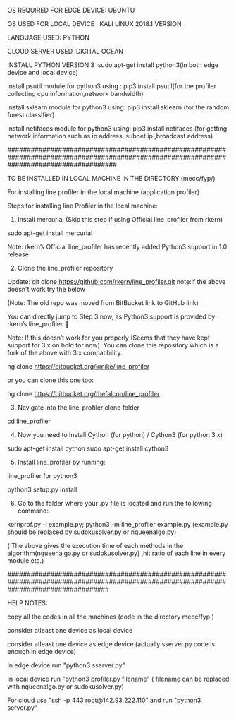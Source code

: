 OS  REQUIRED FOR EDGE DEVICE: UBUNTU

OS USED  FOR LOCAL DEVICE : KALI LINUX 2018.1 VERSION 

LANGUAGE USED: PYTHON 

CLOUD SERVER USED :DIGITAL OCEAN 



INSTALL PYTHON VERSION 3 :sudo apt-get install python3(in both edge device and local device) 




install psutil module for python3 using : pip3 install psutil(for the profiler collecting cpu information,network bandwidth) 

 
install sklearn module for python3 using: pip3 install sklearn (for the random forest classifier)


install netifaces module for python3 using: pip3 install netifaces (for getting network information such as ip address, subnet ip ,broadcast address)


############################################################################################################################################


TO BE INSTALLED IN LOCAL MACHINE  IN THE DIRECTORY (mecc/fyp/)
 
For installing line profiler in the local machine (application profiler)


Steps for installing line Profiler in the local machine:


1. Install mercurial (Skip this step if using Official line_profiler from rkern)

sudo apt-get install mercurial



Note: rkern’s Official line_profiler has recently added Python3 support in 1.0 release


2. Clone the line_profiler repository


Update:  git clone https://github.com/rkern/line_profiler.git
note:if the above doesn't work try the below 

(Note: The old repo was moved from BitBucket link to GitHub link)


You can directly jump to Step 3 now, as Python3 support is provided by rkern’s line_profiler 🙂


Note: If this doesn’t work for you properly (Seems that they have kept support for 3.x on hold for now). You can clone this repository which is a fork of the above with 3.x compatibility.



hg clone https://bitbucket.org/kmike/line_profiler

or you can clone this one too:


hg clone https://bitbucket.org/thefalcon/line_profiler


3. Navigate into the line_profiler clone folder


cd line_profiler


4. Now you need to Install Cython (for python) / Cython3 (for python 3.x)


sudo apt-get install cython
sudo apt-get install cython3



5. Install line_profiler by running:



line_profiler for python3


python3 setup.py install


6. Go to the folder where your .py file is located and run the following command:


kernprof.py -l example.py; python3 -m line_profiler example.py (example.py should be replaced by sudokusolver.py or nqueenalgo.py)

( The above gives the execution time of each methods in the algorithm(nqueenalgo.py or sudokusolver.py) ,hit ratio of each line in every module etc.)


##########################################################################################################################################

HELP NOTES:


copy all the codes in all the machines (code in the directory mecc/fyp ) 

consider  atleast one device as local device

consider  atleast one device as edge device (actually sserver.py code is enough in edge device) 

In edge device run "python3 sserver.py"

In local device run "python3 profiler.py filename" ( filename can be replaced with nqueenalgo.py or sudokusolver.py)

For cloud use "ssh -p 443 root@142.93.222.110" and run "python3 server.py"







